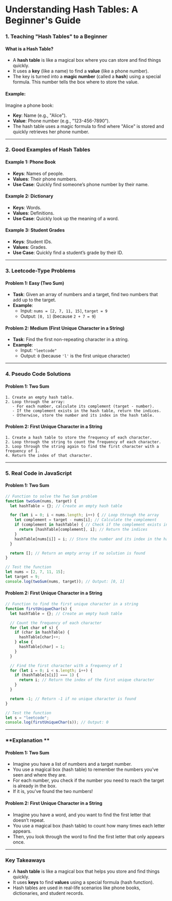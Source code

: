 # **Understanding Hash Tables: A Beginner's Guide**

### **1. Teaching "Hash Tables" to a Beginner**

#### **What is a Hash Table?**
- A **hash table** is like a magical box where you can store and find things quickly.
- It uses a **key** (like a name) to find a **value** (like a phone number).
- The key is turned into a **magic number** (called a **hash**) using a special formula. This number tells the box where to store the value.

#### **Example:**
Imagine a phone book:
- **Key**: Name (e.g., "Alice").
- **Value**: Phone number (e.g., "123-456-7890").
- The hash table uses a magic formula to find where "Alice" is stored and quickly retrieves her phone number.

---

### **2. Good Examples of Hash Tables**

#### **Example 1: Phone Book**
- **Keys**: Names of people.
- **Values**: Their phone numbers.
- **Use Case**: Quickly find someone’s phone number by their name.

#### **Example 2: Dictionary**
- **Keys**: Words.
- **Values**: Definitions.
- **Use Case**: Quickly look up the meaning of a word.

#### **Example 3: Student Grades**
- **Keys**: Student IDs.
- **Values**: Grades.
- **Use Case**: Quickly find a student’s grade by their ID.

---

### **3. Leetcode-Type Problems**

#### **Problem 1: Easy (Two Sum)**
- **Task**: Given an array of numbers and a target, find two numbers that add up to the target.
- **Example**:
  - Input: `nums = [2, 7, 11, 15]`, `target = 9`
  - Output: `[0, 1]` (because `2 + 7 = 9`)

#### **Problem 2: Medium (First Unique Character in a String)**
- **Task**: Find the first non-repeating character in a string.
- **Example**:
  - Input: `"leetcode"`
  - Output: `0` (because `'l'` is the first unique character)

---

### **4. Pseudo Code Solutions**

#### **Problem 1: Two Sum**
```
1. Create an empty hash table.
2. Loop through the array:
   - For each number, calculate its complement (target - number).
   - If the complement exists in the hash table, return the indices.
   - Otherwise, store the number and its index in the hash table.
```

#### **Problem 2: First Unique Character in a String**
```
1. Create a hash table to store the frequency of each character.
2. Loop through the string to count the frequency of each character.
3. Loop through the string again to find the first character with a frequency of 1.
4. Return the index of that character.
```

---

### **5. Real Code in JavaScript**

#### **Problem 1: Two Sum**
```javascript
// Function to solve the Two Sum problem
function twoSum(nums, target) {
  let hashTable = {}; // Create an empty hash table

  for (let i = 0; i < nums.length; i++) { // Loop through the array
    let complement = target - nums[i]; // Calculate the complement
    if (complement in hashTable) { // Check if the complement exists in the hash table
      return [hashTable[complement], i]; // Return the indices
    }
    hashTable[nums[i]] = i; // Store the number and its index in the hash table
  }

  return []; // Return an empty array if no solution is found
}

// Test the function
let nums = [2, 7, 11, 15];
let target = 9;
console.log(twoSum(nums, target)); // Output: [0, 1]
```

#### **Problem 2: First Unique Character in a String**
```javascript
// Function to find the first unique character in a string
function firstUniqueChar(s) {
  let hashTable = {}; // Create an empty hash table

  // Count the frequency of each character
  for (let char of s) {
    if (char in hashTable) {
      hashTable[char]++;
    } else {
      hashTable[char] = 1;
    }
  }

  // Find the first character with a frequency of 1
  for (let i = 0; i < s.length; i++) {
    if (hashTable[s[i]] === 1) {
      return i; // Return the index of the first unique character
    }
  }

  return -1; // Return -1 if no unique character is found
}

// Test the function
let s = "leetcode";
console.log(firstUniqueChar(s)); // Output: 0
```

---

### **Explanation **

#### **Problem 1: Two Sum**
- Imagine you have a list of numbers and a target number.
- You use a magical box (hash table) to remember the numbers you’ve seen and where they are.
- For each number, you check if the number you need to reach the target is already in the box.
- If it is, you’ve found the two numbers!

#### **Problem 2: First Unique Character in a String**
- Imagine you have a word, and you want to find the first letter that doesn’t repeat.
- You use a magical box (hash table) to count how many times each letter appears.
- Then, you look through the word to find the first letter that only appears once.

---

### **Key Takeaways**
- A **hash table** is like a magical box that helps you store and find things quickly.
- It uses **keys** to find **values** using a special formula (hash function).
- Hash tables are used in real-life scenarios like phone books, dictionaries, and student records.
